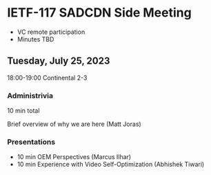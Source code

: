 # IETF-117 SADCDN Side Meeting

* VC remote participation
* Minutes TBD

## Tuesday, July 25, 2023

18:00-19:00 Continental 2-3

### Administrivia

10 min total

Brief overview of why we are here (Matt Joras)

### Presentations
* 10 min OEM Perspectives (Marcus Ilhar)
* 10 min Experience with Video Self-Optimization (Abhishek Tiwari)

